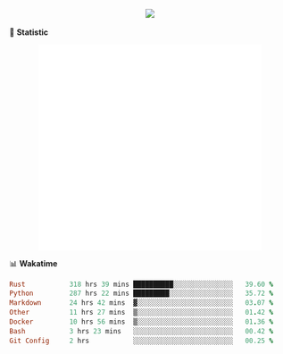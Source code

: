 <!-- https://github.com/DenverCoder1/readme-typing-svg -->
<p align="center">
<img src="https://readme-typing-svg.demolab.com?font=Orbitron&size=25&pause=1000&center=true&vCenter=true&random=false&width=600&lines=Welcome+to+my+GitHub+profile+page!" />


🌟 **Statistic**

<p align="center">
  <img width="400" align="top" src="https://github.com/fllesser/fllesser/blob/main/left.svg" />
  <img width="400" align="top" src="https://github.com/fllesser/fllesser/blob/main/right.svg" />
</p>


📊 **Wakatime**

<!--START_SECTION:waka-->

```ruby
Rust           318 hrs 39 mins ██████████░░░░░░░░░░░░░░░   39.60 %
Python         287 hrs 22 mins █████████░░░░░░░░░░░░░░░░   35.72 %
Markdown       24 hrs 42 mins  ▓░░░░░░░░░░░░░░░░░░░░░░░░   03.07 %
Other          11 hrs 27 mins  ▒░░░░░░░░░░░░░░░░░░░░░░░░   01.42 %
Docker         10 hrs 56 mins  ▒░░░░░░░░░░░░░░░░░░░░░░░░   01.36 %
Bash           3 hrs 23 mins   ░░░░░░░░░░░░░░░░░░░░░░░░░   00.42 %
Git Config     2 hrs           ░░░░░░░░░░░░░░░░░░░░░░░░░   00.25 %
```

<!--END_SECTION:waka-->

